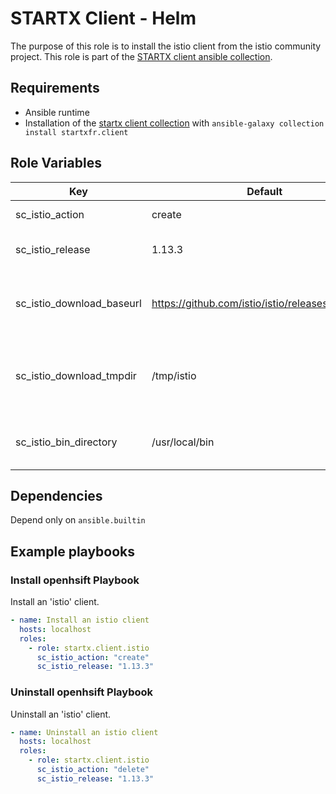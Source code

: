 # STARTX Client - Helm

The purpose of this role is to install the istio client from the istio community project.
This role is part of the [STARTX client ansible collection](https://galaxy.ansible.com/startxfr/client).

## Requirements

- Ansible runtime
- Installation of the [startx client collection](https://galaxy.ansible.com/startxfr/client) with `ansible-galaxy collection install startxfr.client`

## Role Variables

| Key                       | Default                                            | Description                                              |
| ------------------------- | -------------------------------------------------- | -------------------------------------------------------- |
| sc_istio_action           | create                                             | The action to perform                                    |
| sc_istio_release          | 1.13.3                                             | Helm version to install                                  |
| sc_istio_download_baseurl | <https://github.com/istio/istio/releases/download> | Base url used to download client binaries                |
| sc_istio_download_tmpdir  | /tmp/istio                                         | Temporary directory used to unarchive downloaded content |
| sc_istio_bin_directory    | /usr/local/bin                                     | Directory used to store binary content                   |

## Dependencies

Depend only on `ansible.builtin`

## Example playbooks

### Install openhsift Playbook

Install an 'istio' client.

```yaml
- name: Install an istio client
  hosts: localhost
  roles:
    - role: startx.client.istio
      sc_istio_action: "create"
      sc_istio_release: "1.13.3"
```

### Uninstall openhsift Playbook

Uninstall an 'istio' client.

```yaml
- name: Uninstall an istio client
  hosts: localhost
  roles:
    - role: startx.client.istio
      sc_istio_action: "delete"
      sc_istio_release: "1.13.3"
```
